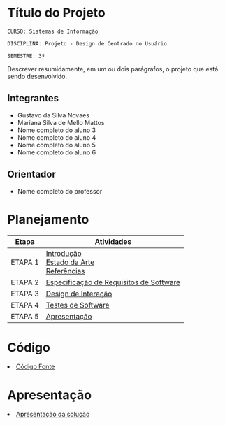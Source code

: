 # Título do Projeto

`CURSO: Sistemas de Informação`

`DISCIPLINA: Projeto - Design de Centrado no Usuário`

`SEMESTRE: 3º`

Descrever resumidamente, em um ou dois parágrafos, o projeto que está sendo desenvolvido.

## Integrantes

* Gustavo da Silva Novaes
* Mariana Silva de Mello Mattos
* Nome completo do aluno 3
* Nome completo do aluno 4
* Nome completo do aluno 5
* Nome completo do aluno 6

## Orientador

* Nome completo do professor 

# Planejamento

| Etapa         | Atividades |
|  :----:   | ----------- |
| ETAPA 1         |[Introdução](docs/introducao.md) <br> [Estado da Arte](docs/estado.md) <br> [Referências](docs/referencias.md) |
| ETAPA 2         |[Especificação de Requisitos de Software](docs/especificacao.md) |
| ETAPA 3         |[Design de Interação](docs/design.md) |
| ETAPA 4        |[Testes de Software](docs/testes.md) |
| ETAPA 5         | [Apresentação](docs/apresentacao.md) |


# Código

<li><a href="src/codigo.md"> Código Fonte</a></li>

# Apresentação

<li><a href="docs/apresentacao.md"> Apresentação da solução</a></li>
